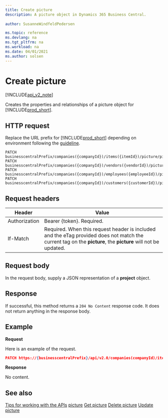 ```yaml
---
title: Create picture  
description: A picture object in Dynamics 365 Business Central. 
 
author: SusanneWindfeldPedersen

ms.topic: reference
ms.devlang: na
ms.tgt_pltfrm: na
ms.workload: na
ms.date: 04/01/2021
ms.author: solsen
---
```


# Create picture

[!INCLUDE[api_v2_note](../../../includes/api_v2_note.md)]

Creates the properties and relationships of a picture object for [!INCLUDE[prod_short](../../../includes/prod_short.md)].

## HTTP request
Replace the URL prefix for [!INCLUDE[prod_short](../../../includes/prod_short.md)] depending on environment following the [guideline](../../v2.0/endpoints-apis-for-dynamics.md).
```
PATCH businesscentralPrefix/companies({companyId})/items({itemId})/picture/pictureContent
PATCH businesscentralPrefix/companies({companyId})/vendors({vendorId})/picture/pictureContent
PATCH businesscentralPrefix/companies({companyId})/employees({employeeId})/picture/pictureContent
PATCH businesscentralPrefix/companies({companyId})/customers({customerId})/picture/pictureContent
```

## Request headers

|Header|Value|
|------|-----|
|Authorization  |Bearer {token}. Required. |
|If-Match       |Required. When this request header is included and the eTag provided does not match the current tag on the **picture**, the **picture** will not be updated. |


## Request body
In the request body, supply a JSON representation of a **project** object.


## Response
If successful, this method returns a `204 No Content` response code. It does not return anything in the response body.

## Example

**Request**

Here is an example of the request.

```json
PATCH https://{businesscentralPrefix}/api/v2.0/companies(companyId)/items(itemId)/picture/pictureContent
```

**Response**

No content.

## See also
[Tips for working with the APIs](../../../developer/devenv-connect-apps-tips.md)
[picture](../resources/dynamics_picture.md)
[Get picture](dynamics_picture_Get.md)
[Delete picture](dynamics_picture_Delete.md)
[Update picture](dynamics_picture_Update.md)
